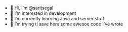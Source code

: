 - 👋 Hi, I’m @saritsegal
- 👀 I’m interested in development
- 🌱 I’m currently learning Java and server stuff
- 💞️ I’m trying ti save here some awesoe code I've wrote

<!---
saritsegal/saritsegal is a ✨ special ✨ repository because its `README.md` (this file) appears on your GitHub profile.
You can click the Preview link to take a look at your changes.
--->
